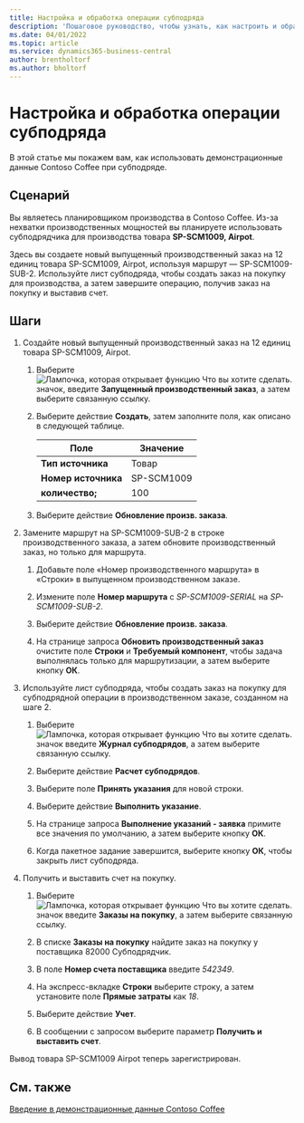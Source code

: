 ```yaml
---
title: Настройка и обработка операции субподряда
description: 'Пошаговое руководство, чтобы узнать, как настроить и обработать операцию субподряда в Business Central.'
ms.date: 04/01/2022
ms.topic: article
ms.service: dynamics365-business-central
author: brentholtorf
ms.author: bholtorf
---
```


# Настройка и обработка операции субподряда

В этой статье мы покажем вам, как использовать демонстрационные данные Contoso Coffee при субподряде.

## Сценарий

Вы являетесь планировщиком производства в Contoso Coffee. Из-за нехватки производственных мощностей вы планируете использовать субподрядчика для производства товара **SP-SCM1009, Airpot**.

Здесь вы создаете новый выпущенный производственный заказ на 12 единиц товара SP-SCM1009, Airpot, используя маршрут — SP-SCM1009-SUB-2. Используйте лист субподряда, чтобы создать заказ на покупку для производства, а затем завершите операцию, получив заказ на покупку и выставив счет.

## Шаги

1. Создайте новый выпущенный производственный заказ на 12 единиц товара SP-SCM1009, Airpot.

    1. Выберите ![Лампочка, которая открывает функцию Что вы хотите сделать.](../../media/ui-search/search_small.png "Что вы хотите сделать") значок, введите **Запущенный производственный заказ**, а затем выберите связанную ссылку.  

    2. Выберите действие **Создать**, затем заполните поля, как описано в следующей таблице.  

        |Поле  |Значение  |
        |---------|---------|
        |**Тип источника** |Товар|
        |**Номер источника** |SP-SCM1009|
        |**количество;** |100|
    3. Выберите действие **Обновление произв. заказа**.  

2. Замените маршрут на SP-SCM1009-SUB-2 в строке производственного заказа, а затем обновите производственный заказ, но только для маршрута.  

    1. Добавьте поле «Номер производственного маршрута» в «Строки» в выпущенном производственном заказе.<!--in code, this is marked as visible=false-->

    2. Измените поле **Номер маршрута** с *SP-SCM1009-SERIAL* на *SP-SCM1009-SUB-2*.  

    3. Выберите действие **Обновление произв. заказа**.  

    4. На странице запроса **Обновить производственный заказ** очистите поле **Строки** и **Требуемый компонент**, чтобы задача выполнялась только для маршрутизации, а затем выберите кнопку **ОК**.

3. Используйте лист субподряда, чтобы создать заказ на покупку для субподрядной операции в производственном заказе, созданном на шаге 2.  

    1. Выберите ![Лампочка, которая открывает функцию Что вы хотите сделать.](../../media/ui-search/search_small.png "Что вы хотите сделать") значок введите **Журнал субподрядов**, а затем выберите связанную ссылку.  

    2. Выберите действие **Расчет субподрядов**.

    3. Выберите поле **Принять указания** для новой строки.

    4. Выберите действие **Выполнить указание**.  

    5. На странице запроса **Выполнение указаний - заявка** примите все значения по умолчанию, а затем выберите кнопку **ОК**.

    6. Когда пакетное задание завершится, выберите кнопку **ОК**, чтобы закрыть лист субподряда.  

4. Получить и выставить счет на покупку.  

    1. Выберите ![Лампочка, которая открывает функцию Что вы хотите сделать.](../../media/ui-search/search_small.png "Что вы хотите сделать") значок введите **Заказы на покупку**, а затем выберите связанную ссылку.  

    2. В списке **Заказы на покупку** найдите заказ на покупку у поставщика 82000 Субподрядчик.

    3. В поле **Номер счета поставщика** введите *542349*.

    4. На экспресс-вкладке **Строки** выберите строку, а затем установите поле **Прямые затраты** как *18*.

    5. Выберите действие **Учет**.  

    6. В сообщении с запросом выберите параметр **Получить и выставить счет**.  

Вывод товара SP-SCM1009 Airpot теперь зарегистрирован.

## См. также

[Введение в демонстрационные данные Contoso Coffee](../contoso-coffee-intro.md)  
